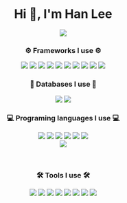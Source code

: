 **<h1 align="center">Hi 👋, I'm Han Lee</h1>**

<p align="center">
<img src="https://github-readme-stats.vercel.app/api?username=Aivyss" />
 </p>

**<h3 align="center">⚙️ Frameworks I use ⚙️</h3>**

<p align="center">
    <img src="https://img.shields.io/badge/React-222222?style=flat-square&logo=React&logoColor=61dafb" />
    <img src="https://img.shields.io/badge/Node.js-339933?style=flat-square&logo=Node.js&logoColor=white" /> 
    <img src="https://img.shields.io/badge/Redux-7046B2?style=flat-square&logo=Redux&logoColor=white" />
    <img src="https://img.shields.io/badge/Recoil-F2A622?style=flat-square&logo=Recoil&logoColor=61dafb" />
    <img src="https://img.shields.io/badge/ReactRouter-61dafb?style=flat-square&logo=ReactRouter&logoColor=white" />
    <img src="https://img.shields.io/badge/Spring-6DB43D?style=flat-square&logo=Spring&logoColor=white" />
    <img src="https://img.shields.io/badge/jQuery-0863A3?style=flat-square&logo=jQuery&logoColor=white" />
    <img src="https://img.shields.io/badge/Mybatis-C90000?style=flat-square&logo=Mybatis&logoColor=white" />
    <img src="https://img.shields.io/badge/TensorFlow-F28701?style=flat-square&logo=TensorFlow&logoColor=white" />
    <img src="https://img.shields.io/badge/Pandas-120750?style=flat-square&logo=Pandas&logoColor=white" />
</p>

**<h3 align="center">💾 Databases I use 💾</h3>**

<p align="center">
    <img src="https://img.shields.io/badge/OracleDB-D91B1E?style=flat-square&logo=Oracle&logoColor=white" />
    <img src="https://img.shields.io/badge/MySQL-005C84?style=flat-square&logo=MySQL&logoColor=white" />
</p>

**<h3 align="center">💻 Programing languages I use 💻</h3>**

<p align="center">
<img src="https://img.shields.io/badge/JavaScript-F7DF1E?style=flat-square&logo=JavaScript&logoColor=white" />
<img src="https://img.shields.io/badge/TypeScript-2F72BC?style=flat-square&logo=TypeScript&logoColor=white" />
<img src="https://img.shields.io/badge/Java-007396?style=flat-square&logo=Java&logoColor=white" /> 
<img src="https://img.shields.io/badge/Python-3766AB?style=flat-square&logo=Python&logoColor=white" /> 
<img src="https://img.shields.io/badge/HTML5-E34F26?style=flat-square&logo=HTML5&logoColor=white" /> 
<img src="https://img.shields.io/badge/CSS3-1572B6?style=flat-square&logo=CSS3&logoColor=white" /><br/>
<img src="https://github-readme-stats.vercel.app/api/top-langs/?username=Aivyss" />
</p>

<br>

<h3 align="center">🛠️ Tools I use 🛠️</h3>
<p align="center">
    <img src="https://img.shields.io/badge/ESLint-472FB9?style=flat-square&logo=ESLint&logoColor=white" /> 
    <img src="https://img.shields.io/badge/Prettier-192932?style=flat-square&logo=Prettier&logoColor=white" /> 
    <img src="https://img.shields.io/badge/VSCode-007ACC?style=flat-square&logo=VisualStudioCode&logoColor=white" /> 
    <img src="https://img.shields.io/badge/Eclipse-2A2051?style=flat-square&logo=Eclipse&logoColor=white" /> 
    <img src="https://img.shields.io/badge/PyCharm-20CD86?style=flat-square&logo=PyCharm&logoColor=white" /> 
    <img src="https://img.shields.io/badge/Git-F05032?style=flat-square&logo=Git&logoColor=white" /> 
    <img src="https://img.shields.io/badge/GitHub-181717?style=flat-square&logo=GitHub&logoColor=white" /> 
    <img src="https://img.shields.io/badge/Postman-FF6C37?style=flat-square&logo=Postman&logoColor=white" /> 
</p>
